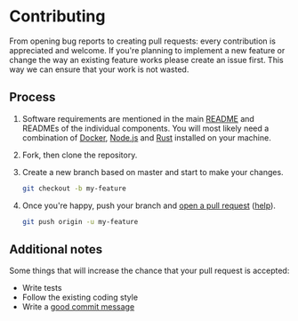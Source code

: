 # Contributing

From opening bug reports to creating pull requests: every contribution is appreciated and welcome. If you're planning to implement a new feature or change the way an existing feature works please create an issue first. This way we can ensure that your work is not wasted.

## Process

1. Software requirements are mentioned in the main [README](./README.md) and READMEs of the individual components. You will most likely need a combination of [Docker](https://www.docker.com/products/docker-desktop), [Node.js](https://nodejs.org) and [Rust](https://rustup.rs) installed on your machine.

1. Fork, then clone the repository.

1. Create a new branch based on master and start to make your changes.

   ```sh
   git checkout -b my-feature
   ```

1. Once you're happy, push your branch and [open a pull request](https://github.com/FutureNHS/futurenhs-platform/compare) ([help](https://help.github.com/articles/creating-a-pull-request/)).

   ```sh
   git push origin -u my-feature
   ```

## Additional notes

Some things that will increase the chance that your pull request is accepted:

- Write tests
- Follow the existing coding style
- Write a [good commit message](https://tbaggery.com/2008/04/19/a-note-about-git-commit-messages.html)
